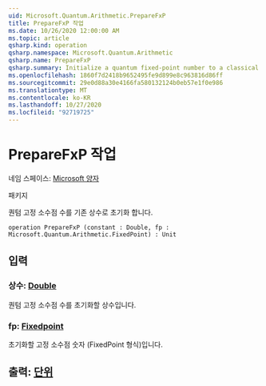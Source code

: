 ```yaml
---
uid: Microsoft.Quantum.Arithmetic.PrepareFxP
title: PrepareFxP 작업
ms.date: 10/26/2020 12:00:00 AM
ms.topic: article
qsharp.kind: operation
qsharp.namespace: Microsoft.Quantum.Arithmetic
qsharp.name: PrepareFxP
qsharp.summary: Initialize a quantum fixed-point number to a classical constant.
ms.openlocfilehash: 1860f7d2418b9652495fe9d899e8c963816d86ff
ms.sourcegitcommit: 29e0d88a30e4166fa580132124b0eb57e1f0e986
ms.translationtype: MT
ms.contentlocale: ko-KR
ms.lasthandoff: 10/27/2020
ms.locfileid: "92719725"
---
```

# <a name="preparefxp-operation"></a>PrepareFxP 작업

네임 스페이스: [Microsoft 양자](xref:Microsoft.Quantum.Arithmetic)

패키지 [](https://nuget.org/packages/)


퀀텀 고정 소수점 수를 기존 상수로 초기화 합니다.

```qsharp
operation PrepareFxP (constant : Double, fp : Microsoft.Quantum.Arithmetic.FixedPoint) : Unit
```


## <a name="input"></a>입력

### <a name="constant--double"></a>상수: [Double](xref:microsoft.quantum.lang-ref.double)

퀀텀 고정 소수점 수를 초기화할 상수입니다.


### <a name="fp--fixedpoint"></a>fp: [Fixedpoint](xref:Microsoft.Quantum.Arithmetic.FixedPoint)

초기화할 고정 소수점 숫자 (FixedPoint 형식)입니다.



## <a name="output--unit"></a>출력: [단위](xref:microsoft.quantum.lang-ref.unit)

